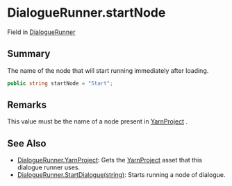 # DialogueRunner.startNode

Field in [DialogueRunner](/docs/api/csharp/yarn.unity.dialoguerunner.md)

## Summary


The name of the node that will start running immediately after
loading.


```csharp
public string startNode = "Start";
```

## Remarks

This value must be the name of a node present in  [YarnProject](yarn.unity.dialoguerunner.yarnproject.md) .

## See Also

* [DialogueRunner.YarnProject](/docs/api/csharp/yarn.unity.dialoguerunner.yarnproject.md): Gets the  [YarnProject](yarn.unity.dialoguerunner.yarnproject.md)  asset that this dialogue runner uses.
* [DialogueRunner.StartDialogue\(string\)](/docs/api/csharp/yarn.unity.dialoguerunner.startdialogue.md): Starts running a node of dialogue.

